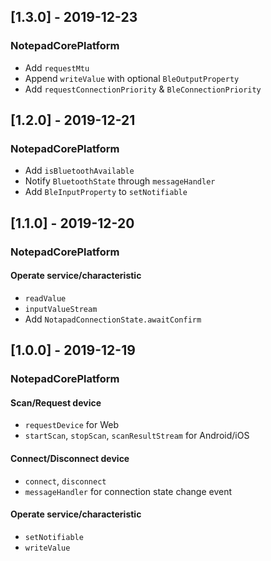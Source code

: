 ## [1.3.0] - 2019-12-23

### NotepadCorePlatform

- Add `requestMtu`
- Append `writeValue` with optional `BleOutputProperty`
- Add `requestConnectionPriority` & `BleConnectionPriority`

## [1.2.0] - 2019-12-21

### NotepadCorePlatform

- Add `isBluetoothAvailable`
- Notify `BluetoothState` through `messageHandler`
- Add `BleInputProperty` to `setNotifiable`

## [1.1.0] - 2019-12-20

### NotepadCorePlatform

#### Operate service/characteristic

- `readValue`
- `inputValueStream`
- Add `NotapadConnectionState.awaitConfirm`

## [1.0.0] - 2019-12-19

### NotepadCorePlatform

#### Scan/Request device
- `requestDevice` for Web
- `startScan`, `stopScan`, `scanResultStream` for Android/iOS

#### Connect/Disconnect device
- `connect`, `disconnect`
- `messageHandler` for connection state change event

#### Operate service/characteristic
- `setNotifiable`
- `writeValue`